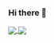 ### Hi there 👋

<!--
**thornsh/thornsh** is a ✨ _special_ ✨ repository because its `README.md` (this file) appears on your GitHub profile.

Here are some ideas to get you started:

- 🔭 I’m currently working on ...
- 🌱 I’m currently learning ...
- 👯 I’m looking to collaborate on ...
- 🤔 I’m looking for help with ...
- 💬 Ask me about ...
- 📫 How to reach me: ...
- 😄 Pronouns: ...
- ⚡ Fun fact: ...
-->
<!-- [![Anurag's github stats](https://github-readme-stats.vercel.app/api?username=thornsh&count_private=true&show_icons=true)](https://github.com/thornsh/thornsh)

[![Top Langs](https://github-readme-stats.vercel.app/api/top-langs/?username=thornsh&hide=python&layout=compact)](https://github.com/thornsh/thornsh) -->

<a href="https://github.com/thornsh">
  <img align="center" src="https://github-readme-stats.vercel.app/api?username=thornsh&count_private=true&show_icons=true&repo=github-readme-stats" />
</a>
<a href="https://github.com/thornsh">
  <img align="center" src="https://github-readme-stats.vercel.app/api/top-langs/?username=thornsh&layout=compact&repo=convoychat&hide=python" />
</a>